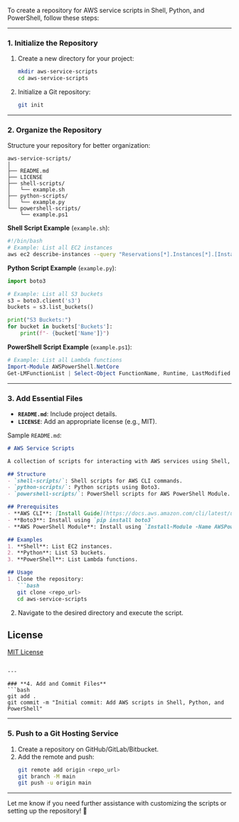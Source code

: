 To create a repository for AWS service scripts in Shell, Python, and PowerShell, follow these steps:

---

### **1. Initialize the Repository**
1. Create a new directory for your project:
   ```bash
   mkdir aws-service-scripts
   cd aws-service-scripts
   ```
2. Initialize a Git repository:
   ```bash
   git init
   ```

---

### **2. Organize the Repository**
Structure your repository for better organization:
```
aws-service-scripts/
│
├── README.md
├── LICENSE
├── shell-scripts/
│   └── example.sh
├── python-scripts/
│   └── example.py
└── powershell-scripts/
    └── example.ps1
```

**Shell Script Example** (`example.sh`):
```bash
#!/bin/bash
# Example: List all EC2 instances
aws ec2 describe-instances --query "Reservations[*].Instances[*].[InstanceId,State.Name]" --output table
```

**Python Script Example** (`example.py`):
```python
import boto3

# Example: List all S3 buckets
s3 = boto3.client('s3')
buckets = s3.list_buckets()

print("S3 Buckets:")
for bucket in buckets['Buckets']:
    print(f"- {bucket['Name']}")
```

**PowerShell Script Example** (`example.ps1`):
```powershell
# Example: List all Lambda functions
Import-Module AWSPowerShell.NetCore
Get-LMFunctionList | Select-Object FunctionName, Runtime, LastModified
```

---

### **3. Add Essential Files**
- **`README.md`**: Include project details.
- **`LICENSE`**: Add an appropriate license (e.g., MIT).

Sample `README.md`:
```markdown
# AWS Service Scripts

A collection of scripts for interacting with AWS services using Shell, Python, and PowerShell.

## Structure
- `shell-scripts/`: Shell scripts for AWS CLI commands.
- `python-scripts/`: Python scripts using Boto3.
- `powershell-scripts/`: PowerShell scripts for AWS PowerShell Module.

## Prerequisites
- **AWS CLI**: [Install Guide](https://docs.aws.amazon.com/cli/latest/userguide/getting-started-install.html)
- **Boto3**: Install using `pip install boto3`
- **AWS PowerShell Module**: Install using `Install-Module -Name AWSPowerShell.NetCore`

## Examples
1. **Shell**: List EC2 instances.
2. **Python**: List S3 buckets.
3. **PowerShell**: List Lambda functions.

## Usage
1. Clone the repository:
   ```bash
   git clone <repo_url>
   cd aws-service-scripts
   ```
2. Navigate to the desired directory and execute the script.

## License
[MIT License](LICENSE)
```

---

### **4. Add and Commit Files**
```bash
git add .
git commit -m "Initial commit: Add AWS scripts in Shell, Python, and PowerShell"
```

---

### **5. Push to a Git Hosting Service**
1. Create a repository on GitHub/GitLab/Bitbucket.
2. Add the remote and push:
   ```bash
   git remote add origin <repo_url>
   git branch -M main
   git push -u origin main
   ```

---

Let me know if you need further assistance with customizing the scripts or setting up the repository! 🚀